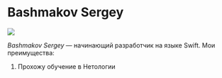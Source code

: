 # Bashmakov Sergey
![](https://sun9-52.userapi.com/impg/NwahCCFf5Z_AGBDQurQawEcQ0UEUCmwE_83wBQ/-Ekj7rRBERA.jpg?size=2560x1709&quality=95&sign=574534940e603c7a967db6d2cc4e4247&type=album)

*Bashmakov Sergey* — начинающий разработчик на языке Swift. 
Мои преимущества: 
 
1. Прохожу обучение в Нетологии 
